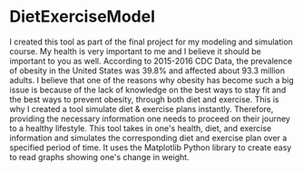 # DietExerciseModel

I created this tool as part of the final project for my modeling and simulation course. My health is very important to me and I believe it should be important to you as well. According to 2015-2016 CDC Data, the prevalence of obesity in the United States was 39.8% and affected about 93.3 million adults. I believe that one of the reasons why obesity has become such a big issue is because of the lack of knowledge on the best ways to stay fit and the best ways to prevent obesity, through both diet and exercise. This is why I created a tool simulate diet & exercise plans instantly. Therefore, providing the necessary information one needs to proceed on their journey to a healthy lifestyle. This tool takes in one's health, diet, and exercise information and simulates the corresponding diet and exercise plan over a specified period of time. It uses the Matplotlib Python library to create easy to read graphs showing one's change in weight.
